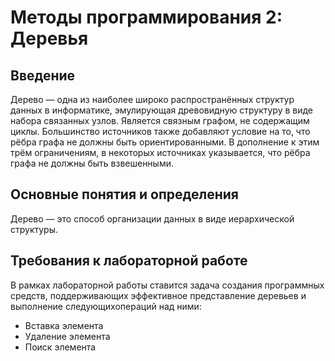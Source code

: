 # Методы программирования 2: Деревья

## Введение

Дерево — одна из наиболее широко распространённых структур данных в информатике, эмулирующая древовидную структуру в виде набора связанных узлов. 
Является связным графом, не содержащим циклы. Большинство источников также добавляют условие на то, что рёбра графа не должны быть ориентированными. 
В дополнение к этим трём ограничениям, в некоторых источниках указывается, что рёбра графа не должны быть взвешенными.

## Основные понятия и определения

Дерево — это способ организации данных в виде иерархической структуры.

## Требования к лабораторной работе
В рамках лабораторной работы ставится задача создания программных средств,
поддерживающих эффективное представление деревьев и выполнение следующихопераций над ними:

- Вставка элемента
- Удаление элемента
- Поиск элемента
